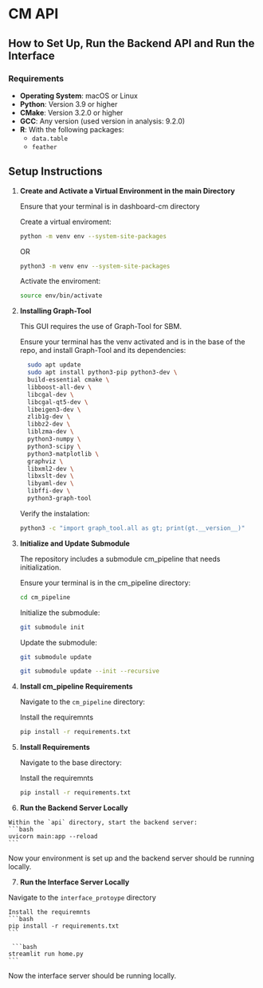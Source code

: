 # CM API

## How to Set Up, Run the Backend API and Run the Interface

### Requirements

- **Operating System**: macOS or Linux
- **Python**: Version 3.9 or higher
- **CMake**: Version 3.2.0 or higher
- **GCC**: Any version (used version in analysis: 9.2.0)
- **R**: With the following packages:
  - `data.table`
  - `feather`


## Setup Instructions

  1. **Create and Activate a Virtual Environment in the main Directory**
  
      Ensure that your terminal is in dashboard-cm directory
    
      Create a virtual enviroment:
      ```bash
      python -m venv env --system-site-packages
      ```
      OR
      ```bash
      python3 -m venv env --system-site-packages
      ```
      Activate the enviroment:
      ```bash
      source env/bin/activate 
      ```

  2. **Installing Graph-Tool**
    
      This GUI requires the use of Graph-Tool for SBM.
      
      Ensure your terminal has the venv activated and is in the base of the repo, and install Graph-Tool and its dependencies:
      ```bash
        sudo apt update
        sudo apt install python3-pip python3-dev \
        build-essential cmake \
        libboost-all-dev \
        libcgal-dev \
        libcgal-qt5-dev \
        libeigen3-dev \
        zlib1g-dev \
        libbz2-dev \
        liblzma-dev \
        python3-numpy \
        python3-scipy \
        python3-matplotlib \
        graphviz \
        libxml2-dev \
        libxslt-dev \
        libyaml-dev \
        libffi-dev \
        python3-graph-tool
      ```
      Verify the instalation:
      ```bash
      python3 -c "import graph_tool.all as gt; print(gt.__version__)"
      ```


  3. **Initialize and Update Submodule**
    
      The repository includes a submodule cm_pipeline that needs initialization.
      
      Ensure your terminal is in the cm_pipeline directory:
      ```bash
      cd cm_pipeline
      ```
      Initialize the submodule:
      ```bash
      git submodule init
      ```
      Update the submodule:
      ```bash
      git submodule update
      ```

      ```bash
      git submodule update --init --recursive  
      ```

  4. **Install cm_pipeline Requirements**
   
      Navigate to the `cm_pipeline` directory:
    
      Install the requiremnts
      ```bash
      pip install -r requirements.txt
      ```

  5. **Install Requirements**
  
      Navigate to the base directory:
      
      Install the requiremnts
      ```bash
      pip install -r requirements.txt
      ```


  6. **Run the Backend Server Locally**

    Within the `api` directory, start the backend server:
    ```bash
    uvicorn main:app --reload
    ```

Now your environment is set up and the backend server should be running locally.

  7. **Run the Interface Server Locally**

   Navigate to the `interface_protoype` directory
      
    Install the requiremnts
    ```bash
    pip install -r requirements.txt
    ```

     ```bash
    streamlit run home.py
    ```

Now the interface server should be running locally.
